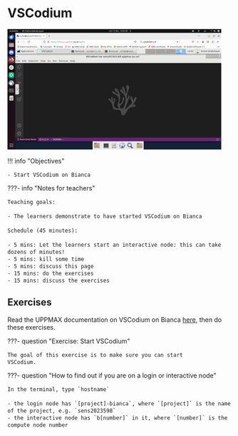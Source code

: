 # VSCodium

![](./img/vscodium_on_bianca_480_x_270.png)

!!! info "Objectives" 

    - Start VSCodium on Bianca

???- info "Notes for teachers"

    Teaching goals:

    - The learners demonstrate to have started VSCodium on Bianca

    Schedule (45 minutes):

    - 5 mins: Let the learners start an interactive node: this can take dozens of minutes!
    - 5 mins: kill some time
    - 5 mins: discuss this page
    - 15 mins: do the exercises
    - 15 mins: discuss the exercises

## Exercises

Read the UPPMAX documentation on VSCodium on Bianca
[here](https://uppmax.github.io/UPPMAX-documentation/cluster_guides/vscodium_on_bianca/),
then do these exercises.

???- question "Exercise: Start VSCodium"

    The goal of this exercise is to make sure you can start
    VSCodium.

???- question "How to find out if you are on a login or interactive node"

    In the terminal, type `hostname`

    - the login node has `[project]-bianca`, where `[project]` is the name of the project, e.g. `sens2023598`
    - the interactive node has `b[number]` in it, where `[number]` is the compute node number


